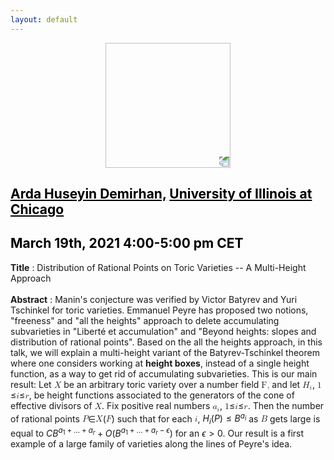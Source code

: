 ```yaml
---
layout: default
---
```


<p align="center">
  <img width="200" height="200" style="transform: rotate(0.5turn);" src="https://upload.wikimedia.org/wikipedia/commons/1/18/Rational_points_of_bounded_height_outside_the_27_lines_on_Clebsch%27s_diagonal_cubic_surface.png">
</p>

## <a href="https://sites.google.com/a/uic.edu/ardahuseyindemirhan/" style="color:black">Arda Huseyin Demirhan,</a> <a href="https://mscs.uic.edu/" style="color:black">University of Illinois at Chicago</a>
## <c style="color:black">March 19th, 2021  4:00-5:00 pm CET</c>

<b>Title</b> : Distribution of Rational Points on Toric Varieties -- A Multi-Height Approach
<br>
<br>
<b>Abstract</b> :  Manin's conjecture was verified by Victor Batyrev and Yuri Tschinkel for toric varieties. Emmanuel Peyre has proposed two notions, "freeness" and "all the heights" approach to delete accumulating subvarieties in "Liberté et accumulation" and "Beyond heights: slopes and distribution of rational points". Based on the all the heights approach, in this talk, we will explain a multi-height variant of the Batyrev-Tschinkel theorem where one considers working at **height boxes**, instead of a single height function, as a way to get rid of accumulating subvarieties. This is our main result: Let <math><mi>X</mi></math> be an arbitrary toric variety over a number field <math><mi>F,</mi></math> and let <math><msub><mi>H</mi><mi>i</mi></msub></math>, <math><mi>1</mi></math>&#8804;<math><mi>i</mi></math>&#8804;<math><mi>r</mi></math>, be height functions associated to the generators of the cone of effective divisors of <math><mi>X</mi></math>. Fix positive real numbers <math><msub><mi>a</mi><mi>i</mi></msub></math>, <math><mi>1</mi></math>&#8804;<math><mi>i</mi></math>&#8804;<math><mi>r</mi></math>. Then the number of rational points <math><mi>P</mi></math>&#8712;<math><mi>X</mi></math>(<math><mi>F</mi></math>) such that for each <math><mi>i</mi></math>, $H_i(P) \leq B^{a_i}$  as <math><mi>B</mi></math> gets large is equal to $C B^{a_1 + \dots + a_r} + O(B^{a_1 + \dots + a_r-\epsilon})$ for an $\epsilon >0$. Our result is a first example of a large family of varieties along the lines of Peyre's idea.
